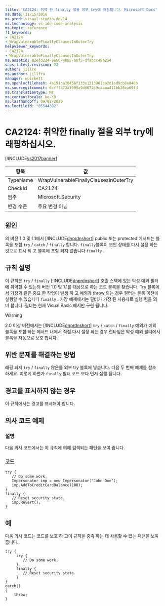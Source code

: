 ```yaml
---
title: 'CA2124: 취약 한 finally 절을 외부 try에 래핑합니다. Microsoft Docs'
ms.date: 11/15/2016
ms.prod: visual-studio-dev14
ms.technology: vs-ide-code-analysis
ms.topic: reference
f1_keywords:
- CA2124
- WrapVulnerableFinallyClausesInOuterTry
helpviewer_keywords:
- CA2124
- WrapVulnerableFinallyClausesInOuterTry
ms.assetid: 82efd224-9e60-4b88-a0f5-dfabcc49a254
caps.latest.revision: 22
author: jillre
ms.author: jillfra
manager: wpickett
ms.openlocfilehash: 4e191ca10456f133e1213961ca2d1ed9cb8e040b
ms.sourcegitcommit: 6cfffa72af599a9d667249caaaa411bb28ea69fd
ms.translationtype: MT
ms.contentlocale: ko-KR
ms.lasthandoff: 09/02/2020
ms.locfileid: "85544302"
---
```

# <a name="ca2124-wrap-vulnerable-finally-clauses-in-outer-try"></a>CA2124: 취약한 finally 절을 외부 try에 래핑하십시오.
[!INCLUDE[vs2017banner](../includes/vs2017banner.md)]

|항목|값|
|-|-|
|TypeName|WrapVulnerableFinallyClausesInOuterTry|
|CheckId|CA2124|
|범주|Microsoft.Security|
|변경 수준|주요 변경 아님|

## <a name="cause"></a>원인
 의 버전 1.0 및 1.1에서 [!INCLUDE[dnprdnshort](../includes/dnprdnshort-md.md)] public 또는 protected 메서드는 블록을 포함 `try` / `catch` / `finally` 합니다. `finally`블록이 보안 상태를 다시 설정 하는 것으로 표시 되 고 블록에 포함 되지 않습니다 `finally` .

## <a name="rule-description"></a>규칙 설명
 이 규칙은 `try` / `finally` [!INCLUDE[dnprdnshort](../includes/dnprdnshort-md.md)] 호출 스택에 있는 악성 예외 필터에 취약할 수 있는의 버전 1.0 및 1.1를 대상으로 하는 코드 블록을 찾습니다. Try 블록에서 가장과 같은 중요 한 작업이 발생 하 고 예외가 throw 되는 경우 필터는 블록 이전에 실행할 수 있습니다 `finally` . 가장 예제에서는 필터가 가장 된 사용자로 실행 됨을 의미 합니다. 필터는 현재 Visual Basic 에서만 구현 됩니다.

> [!WARNING]
> 2.0 이상 버전에서는 [!INCLUDE[dnprdnshort](../includes/dnprdnshort-md.md)] `try` / `catch` /  `finally` 예외가 예외 블록을 포함 하는 메서드 내에서 직접 다시 설정 되는 경우 런타임은 악성 예외 필터에서 블록을 자동으로 보호 합니다.

## <a name="how-to-fix-violations"></a>위반 문제를 해결하는 방법
 래핑 되지 `try` / `finally` 않은를 외부 try 블록에 넣습니다. 다음 두 번째 예제를 참조 하세요. 이렇게 하면가 `finally` 필터 코드 보다 먼저 실행 됩니다.

## <a name="when-to-suppress-warnings"></a>경고를 표시하지 않는 경우
 이 규칙에서는 경고를 표시해야 합니다.

## <a name="pseudo-code-example"></a>의사 코드 예제

### <a name="description"></a>설명
 다음 의사 코드에서는 이 규칙에 의해 검색되는 패턴을 보여 줍니다.

### <a name="code"></a>코드

```
try {
   // Do some work.
   Impersonator imp = new Impersonator("John Doe");
   imp.AddToCreditCardBalance(100);
}
finally {
   // Reset security state.
   imp.Revert();
}
```

## <a name="example"></a>예
 다음 의사 코드는 코드를 보호 하 고이 규칙을 충족 하는 데 사용할 수 있는 패턴을 보여 줍니다.

```
try {
     try {
        // Do some work.
     }
     finally {
        // Reset security state.
     }
}
catch()
{
    throw;
}
```
